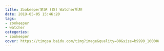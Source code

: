 ```yaml
---
title: Zookeeper笔记 (四) Watcher机制
date: 2019-05-05 15:46:20
tags:
- zookeeper
- watcher
categories:
- zookeeper
cover: https://timgsa.baidu.com/timg?image&quality=80&size=b9999_10000&sec=1557064021693&di=92260587dbb9fc5c49b1a022240cc96a&imgtype=0&src=http%3A%2F%2Fwww.33lc.com%2Farticle%2FUploadPic%2F2012-8%2F20128161646424579.jpg
---
```

